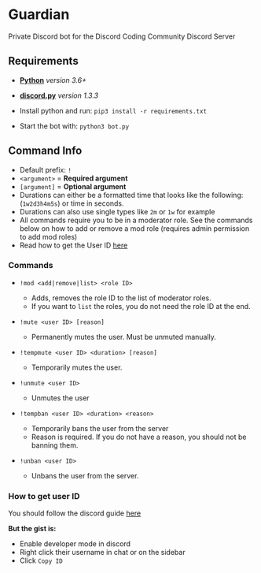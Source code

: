 # Guardian
Private Discord bot for the Discord Coding Community Discord Server

## Requirements
- [**Python**](https://www.python.org/downloads/) *version 3.6+*
- [**discord.py**](https://pypi.org/project/discord.py/) *version 1.3.3*

 - Install python and run: `pip3 install -r requirements.txt`
 - Start the bot with: `python3 bot.py`

## Command Info

- Default prefix: `!`
- `<argument>` = **Required argument**
- `[argument]` = **Optional argument**
- Durations can either be a formatted time that looks like the following: (`1w2d3h4m5s`) or time in seconds.
- Durations can also use single types like `2m` or `1w` for example
- All commands require you to be in a moderator role. See the commands below on how to add or remove a mod role (requires admin permission to add mod roles)
- Read how to get the User ID [here](#how-to-get-user-id)

### Commands

- `!mod <add|remove|list> <role ID>`
	- Adds, removes the role ID to the list of moderator roles.
	- If you want to `list` the roles, you do not need the role ID at the end.

- `!mute <user ID> [reason]`
	- Permanently mutes the user. Must be unmuted manually.

- `!tempmute <user ID> <duration> [reason]`
	- Temporarily mutes the user.

- `!unmute <user ID>`
	- Unmutes the user

- `!tempban <user ID> <duration> <reason>`
	- Temporarily bans the user from the server
	- Reason is required. If you do not have a reason, you should not be banning them.

- `!unban <user ID>`
	- Unbans the user from the server.

### How to get user ID
You should follow the discord guide [here](https://support.discordapp.com/hc/en-us/articles/206346498-Where-can-I-find-my-User-Server-Message-ID-)

**But the gist is:**

- Enable developer mode in discord
- Right click their username in chat or on the sidebar
- Click `Copy ID`
